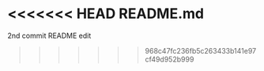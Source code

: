 <<<<<<< HEAD
README.md
=======
2nd commit
README edit
>>>>>>> 968c47fc236fb5c263433b141e97cf49d952b999
